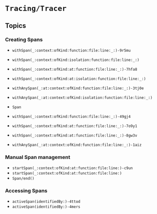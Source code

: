 # ``Tracing/Tracer``

## Topics

### Creating Spans

- ``withSpan(_:context:ofKind:function:file:line:_:)-9r5mu``
- ``withSpan(_:context:ofKind:isolation:function:file:line:_:)``
- ``withSpan(_:context:ofKind:at:function:file:line:_:)-7hfa8``
- ``withSpan(_:context:ofKind:at:isolation:function:file:line:_:)``

- ``withAnySpan(_:at:context:ofKind:function:file:line:_:)-3tj0e``
- ``withAnySpan(_:at:context:ofKind:isolation:function:file:line:_:)``

- ``Span``

- ``withSpan(_:context:ofKind:function:file:line:_:)-49gj4``
- ``withSpan(_:context:ofKind:at:function:file:line:_:)-7o9y1``
- ``withSpan(_:context:ofKind:at:function:file:line:_:)-8gw3v``
- ``withAnySpan(_:at:context:ofKind:function:file:line:_:)-1aiz``

### Manual Span management

- ``startSpan(_:context:ofKind:at:function:file:line:)-c9un``
- ``startSpan(_:context:ofKind:at:function:file:line:)``
- ``Span/end()``

### Accessing Spans

- ``activeSpan(identifiedBy:)-4ttod``
- ``activeSpan(identifiedBy:)-4mers``
